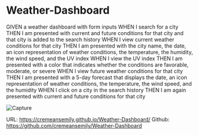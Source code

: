 # Weather-Dashboard
GIVEN a weather dashboard with form inputs
WHEN I search for a city
THEN I am presented with current and future conditions for that city and that city is added to the search history
WHEN I view current weather conditions for that city
THEN I am presented with the city name, the date, an icon representation of weather conditions, the temperature, the humidity, the wind speed, and the UV index
WHEN I view the UV index
THEN I am presented with a color that indicates whether the conditions are favorable, moderate, or severe
WHEN I view future weather conditions for that city
THEN I am presented with a 5-day forecast that displays the date, an icon representation of weather conditions, the temperature, the wind speed, and the humidity
WHEN I click on a city in the search history
THEN I am again presented with current and future conditions for that city


![Capture](https://user-images.githubusercontent.com/78656766/113527899-0151d680-958d-11eb-964b-e6b7d2fa0454.JPG)

URL: https://cremeansemily.github.io/Weather-Dashboard/
Github: https://github.com/cremeansemily/Weather-Dashboard
